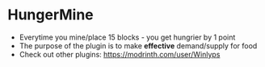 # HungerMine

- Everytime you mine/place 15 blocks - you get hungrier by 1 point
- The purpose of the plugin is to make **effective** demand/supply for food
- Check out other plugins: https://modrinth.com/user/Winlyps
